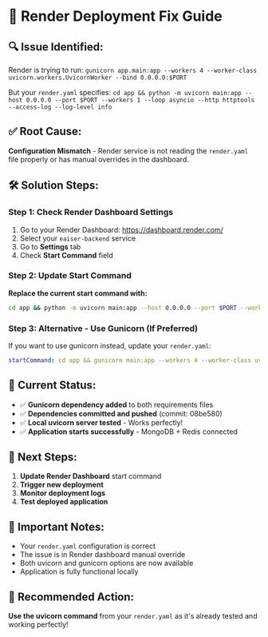 # 🚀 Render Deployment Fix Guide

## 🔍 **Issue Identified:**
Render is trying to run: `gunicorn app.main:app --workers 4 --worker-class uvicorn.workers.UvicornWorker --bind 0.0.0.0:$PORT`

But your `render.yaml` specifies: `cd app && python -m uvicorn main:app --host 0.0.0.0 --port $PORT --workers 1 --loop asyncio --http httptools --access-log --log-level info`

## ✅ **Root Cause:**
**Configuration Mismatch** - Render service is not reading the `render.yaml` file properly or has manual overrides in the dashboard.

## 🛠️ **Solution Steps:**

### Step 1: Check Render Dashboard Settings
1. Go to your Render Dashboard: https://dashboard.render.com/
2. Select your `eaiser-backend` service
3. Go to **Settings** tab
4. Check **Start Command** field

### Step 2: Update Start Command
**Replace the current start command with:**
```bash
cd app && python -m uvicorn main:app --host 0.0.0.0 --port $PORT --workers 1 --loop asyncio --http httptools --access-log --log-level info
```

### Step 3: Alternative - Use Gunicorn (If Preferred)
If you want to use gunicorn instead, update your `render.yaml`:
```yaml
startCommand: cd app && gunicorn main:app --workers 4 --worker-class uvicorn.workers.UvicornWorker --bind 0.0.0.0:$PORT
```

## 🔧 **Current Status:**
- ✅ **Gunicorn dependency added** to both requirements files
- ✅ **Dependencies committed and pushed** (commit: 08be580)
- ✅ **Local uvicorn server tested** - Works perfectly!
- ✅ **Application starts successfully** - MongoDB + Redis connected

## 🚀 **Next Steps:**
1. **Update Render Dashboard** start command
2. **Trigger new deployment**
3. **Monitor deployment logs**
4. **Test deployed application**

## 📝 **Important Notes:**
- Your `render.yaml` configuration is correct
- The issue is in Render dashboard manual override
- Both uvicorn and gunicorn options are now available
- Application is fully functional locally

## 🎯 **Recommended Action:**
**Use the uvicorn command** from your `render.yaml` as it's already tested and working perfectly!